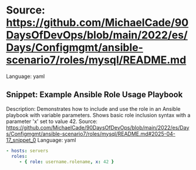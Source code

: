 # Source: https://github.com/MichaelCade/90DaysOfDevOps/blob/main/2022/es/Days/Configmgmt/ansible-scenario7/roles/mysql/README.md
Language: yaml

## Snippet: Example Ansible Role Usage Playbook
Description: Demonstrates how to include and use the role in an Ansible playbook with variable parameters. Shows basic role inclusion syntax with a parameter 'x' set to value 42.
Source: https://github.com/MichaelCade/90DaysOfDevOps/blob/main/2022/es/Days/Configmgmt/ansible-scenario7/roles/mysql/README.md#2025-04-17_snippet_0
Language: yaml

```yaml
- hosts: servers
  roles:
     - { role: username.rolename, x: 42 }
```